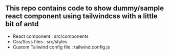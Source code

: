 ## This repo contains code to show dummy/sample react component using tailwindcss with a little bit of antd

- React component : src/components
- Css/Scss files : src/styles
- Custom Tailwind config file : tailwind.config.js
